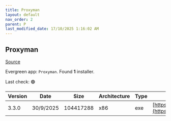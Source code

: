 ```yaml
---
title: Proxyman
layout: default
nav_order: 2
parent: P
last_modified_date: 17/10/2025 1:16:02 AM
---
```


## Proxyman

[Source](https://proxyman.io/)

Evergreen app: `Proxyman`. Found **1** installer.

Last check: 🟢

| Version | Date      | Size      | Architecture | Type | URI                                                                                                                                                      |
| ------- | --------- | --------- | ------------ | ---- | -------------------------------------------------------------------------------------------------------------------------------------------------------- |
| 3.3.0   | 30/9/2025 | 104417288 | x86          | exe  | [https://download.proxyman.com/windows/3.3.0/build/Proxyman+Setup+3.3.0.exe](https://download.proxyman.com/windows/3.3.0/build/Proxyman+Setup+3.3.0.exe) |
